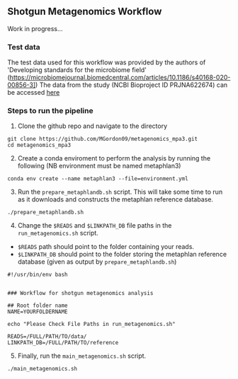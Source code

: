 ## Shotgun Metagenomics Workflow


Work in progress...

### Test data
The test data used for this workflow was provided by the authors of 'Developing standards for the microbiome field' (https://microbiomejournal.biomedcentral.com/articles/10.1186/s40168-020-00856-3])
The data from the study (NCBI Bioproject ID PRJNA622674) can be accessed [here](https://www.ncbi.nlm.nih.gov/sra/10506348,10506347,10506346,10506345,10506339,10506328,10506322,10506321,10506320,10506319,10506318,10506317,10506316,10506315,10506314,10506313,10506312,10506311,10506310,10506309)


### Steps to run the pipeline

1. Clone the github repo and navigate to the directory

```
git clone https://github.com/MGordon09/metagenomics_mpa3.git 
cd metagenomics_mpa3
```


2. Create a conda enviroment to perform the analysis by running the following (NB environment must be named metaphlan3)

```
conda env create --name metaphlan3 --file=environment.yml
```


3. Run the `prepare_metaphlandb.sh` script. This will take some time to run as it downloads and constructs the metaphlan reference database.

```
./prepare_metaphlandb.sh
```

4. Change the `$READS` and `$LINKPATH_DB` file paths in the `run_metagenomics.sh` script.
- `$READS` path should point to the folder containing your reads.
- `$LINKPATH_DB` should point to the folder storing the metaphlan reference database (given as output by `prepare_metaphlandb.sh`)

```
#!/usr/bin/env bash


### Workflow for shotgun metagenomics analysis

## Root folder name
NAME=YOURFOLDERNAME

echo "Please Check File Paths in run_metagenomics.sh"

READS=/FULL/PATH/TO/data/
LINKPATH_DB=/FULL/PATH/TO/reference 
```

5. Finally, run the `main_metagenomics.sh` script.  
```
./main_metagenomics.sh
```